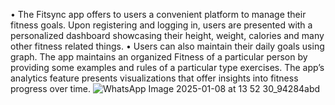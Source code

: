 • The Fitsync app offers to users a convenient platform to manage their fitness goals. Upon registering and logging in, users are presented with a personalized dashboard showcasing their height, weight, calories and many other fitness related things.
• Users can also maintain their daily goals using graph. The app maintains an organized Fitness of a particular person by providing some examples and rules of a particular type exercises. The app’s analytics feature presents visualizations that offer insights into fitness progress over time.
![WhatsApp Image 2025-01-08 at 13 52 30_94284abd](https://github.com/user-attachments/assets/c86312ad-c725-423d-b434-fcd44ce4eab7)





 
 
